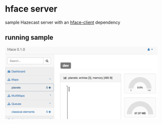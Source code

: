 # hface server

sample Hazecast server with an [hface-client](https://github.com/tolitius/hface) dependency

## running sample

![hface server](doc/img/hface-server-test.png)
